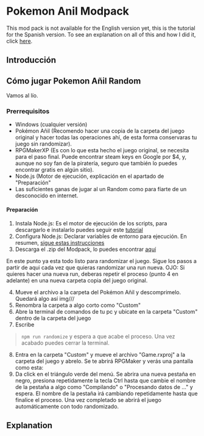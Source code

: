 # Pokemon Anil Modpack

This mod pack is not available for the English version yet, this is the tutorial for the Spanish version. To see an explanation on all of this and how I did it, click [here](/Explanation).

## Introducción 


## Cómo jugar Pokemon Añil Random

Vamos al lío.

### Prerrequisitos

- Windows (cualquier versión)
- Pokémon Añil (Recomendo hacer una copia de la carpeta del juego original y hacer todas las operaciones ahí, de esta forma conservaras tu juego sin randomizar).
- RPGMakerXP (Es con lo que esta hecho el juego original, se necesita para el paso final. Puede encontrar steam keys en Google por $4, y, aunque no soy fan de la piratería, seguro que también lo puedes encontrar gratis en algún sitio).
- Node.js (Motor de ejecución, explicación en el apartado de "Preparación"
- Las suficientes ganas de jugar al un Random como para fíarte de un desconocido en internet.

#### Preparación

1. Instala Node.js: Es el motor de ejecución de los scripts, para descargarlo e instalarlo puedes seguir este [tutorial](https://www.youtube.com/watch?v=0Tdjselvxq0&ab_channel=TareaCompleto)
2. Configura Node.js: Declarar variables de entorno para ejecución. En resumen, [sigue estas instrucciones](https://bertofern.wordpress.com/2019/01/08/solucion-node-js-npm-no-reconocido-como-comando-interno-o-externo/)
3. Descarga el .zip del Modpack, lo puedes encontrar [aquí]()

En este punto ya esta todo listo para randomizar el juego. Sigue los pasos a partir de aqui cada vez que quieras randomizar una run nueva. OJO: Si quieres hacer una nueva run, deberas repetir el proceso (punto 4 en adelante) en una nueva carpeta copia del juego original.

4. Mueve el archivo a la carpeta del Pokémon Añil y descomprimelo. Quedará algo así
  img///
5. Renombra la carpeta a algo corto como "Custom"
6. Abre la terminal de comandos de tu pc y ubicate en la carpeta "Custom" dentro de la carpeta del juego
7. Escribe
> `npm run randomize`
y espera a que acabe el proceso. Una vez acabado puedes cerrar la terminal.
8. Entra en la carpeta "Custom" y mueve el archivo "Game.rxproj" a la carpeta del juego y abrelo. Se te abrirá RPGMaker y verás una pantalla como esta:
9. Da click en el triángulo verde del menú. Se abrira una nueva pestaña en negro, presiona repetidamente la tecla Ctrl hasta que cambie el nombre de la pestaña a algo como "Compilando" o "Procesando datos de ..." y espera. El nombre de la pestaña irá cambiando repetidamente hasta que finalice el proceso. Una vez completado se abrirá el juego automáticamente con todo randomizado.





## Explanation
